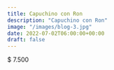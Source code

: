 ```yaml
---
title: Capuchino con Ron
description: "Capuchino con Ron"
image: "/images/blog-3.jpg"
date: 2022-07-02T06:00:00+00:00
draft: false
---
```


$ 7.500
